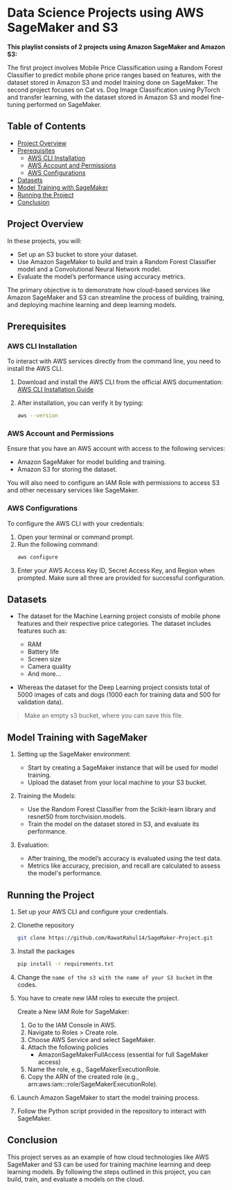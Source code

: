 # Data Science Projects using AWS SageMaker and S3
**This playlist consists of 2 projects using Amazon SageMaker and Amazon S3:**

The first project involves Mobile Price Classification using a Random Forest Classifier to predict mobile phone price ranges based on features, with the dataset stored in Amazon S3 and model training done on SageMaker. The second project focuses on Cat vs. Dog Image Classification using PyTorch and transfer learning, with the dataset stored in Amazon S3 and model fine-tuning performed on SageMaker.

    

## Table of Contents
- [Project Overview](#project-overview)
- [Prerequisites](#prerequisites)
    - [AWS CLI Installation](#aws-cli-installation)
    - [AWS Account and Permissions](#aws-account-and-permissions)
    - [AWS Configurations](#aws-configurations)
- [Datasets](#datasets)
- [Model Training with SageMaker](#model-training-with-sagemaker)
- [Running the Project](#running-the-project)
- [Conclusion](#conclusion)

## Project Overview
In these projects, you will:

- Set up an S3 bucket to store your dataset.
- Use Amazon SageMaker to build and train a Random Forest Classifier model and a Convolutional Neural Network model.
- Evaluate the model’s performance using accuracy metrics.

The primary objective is to demonstrate how cloud-based services like Amazon SageMaker and S3 can streamline the process of building, training, and deploying machine learning and deep learning models.

## Prerequisites
### AWS CLI Installation
To interact with AWS services directly from the command line, you need to install the AWS CLI.

1. Download and install the AWS CLI from the official AWS documentation:
[AWS CLI Installation Guide](https://docs.aws.amazon.com/cli/latest/userguide/getting-started-install.html)

2. After installation, you can verify it by typing:

    ```bash
    aws --version
    ```

### AWS Account and Permissions
Ensure that you have an AWS account with access to the following services:

- Amazon SageMaker for model building and training.
- Amazon S3 for storing the dataset.

You will also need to configure an IAM Role with permissions to access S3 and other necessary services like SageMaker.

### AWS Configurations
To configure the AWS CLI with your credentials:

1. Open your terminal or command prompt.
2. Run the following command:
    ```bash
    aws configure
    ```
3. Enter your AWS Access Key ID, Secret Access Key, and Region when prompted. Make sure all three are provided for successful configuration.

## Datasets
- The dataset for the Machine Learning project consists of mobile phone features and their respective price categories. The dataset includes features such as:

    - RAM
    - Battery life
    - Screen size
    - Camera quality
    - And more…

- Whereas the dataset for the Deep Learning project consists total of 5000 images of cats and dogs (1000 each for training data and 500 for validation data).

> Make an empty s3 bucket, where you can save this file.

## Model Training with SageMaker
1. Setting up the SageMaker environment:
    - Start by creating a SageMaker instance that will be used for model training.
    - Upload the dataset from your local machine to your S3 bucket.

2. Training the Models:
    - Use the Random Forest Classifier from the Scikit-learn library and resnet50 from torchvision.models.
    - Train the model on the dataset stored in S3, and evaluate its performance.
3. Evaluation:
    - After training, the model’s accuracy is evaluated using the test data.
    - Metrics like accuracy, precision, and recall are calculated to assess the model's performance.

## Running the Project
1. Set up your AWS CLI and configure your credentials.
2. Clonethe repository
    ```bash
    git clone https://github.com/RawatRahul14/SageMaker-Project.git
    ```
3. Install the packages
    ```bash
    pip install -r requirements.txt
    ```
4. Change the `name of the s3 with the name of your S3 bucket` in the codes.
5. You have to create new IAM roles to execute the project.

    Create a New IAM Role for SageMaker:
    1. Go to the IAM Console in AWS.
    2. Navigate to Roles > Create role.
    3. Choose AWS Service and select SageMaker.
    4. Attach the following policies
        - AmazonSageMakerFullAccess (essential for full SageMaker access)
    5. Name the role, e.g., SageMakerExecutionRole.
    6. Copy the ARN of the created role (e.g., arn:aws:iam::<account-id>:role/SageMakerExecutionRole).
6. Launch Amazon SageMaker to start the model training process.
7. Follow the Python script provided in the repository to interact with SageMaker.

## Conclusion
This project serves as an example of how cloud technologies like AWS SageMaker and S3 can be used for training machine learning and deep learning models. By following the steps outlined in this project, you can build, train, and evaluate a models on the cloud.